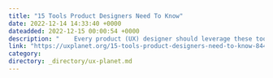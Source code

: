 ```yaml
---
title: "15 Tools Product Designers Need To Know"
date: 2022-12-14 14:33:40 +0000
dateadded: 2022-12-15 00:00:54 +0000
description: "    Every product (UX) designer should leverage these tools in their design process  Continue reading on UX Planet »  "
link: "https://uxplanet.org/15-tools-product-designers-need-to-know-844f31b676a4?source=rss----819cc2aaeee0---4"
category:
directory: _directory/ux-planet.md
---
```

